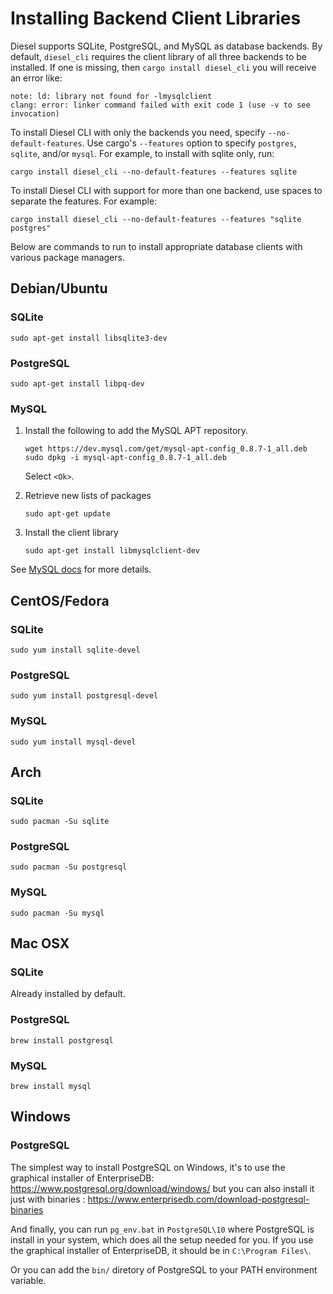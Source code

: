 # Installing Backend Client Libraries

Diesel supports SQLite, PostgreSQL, and MySQL as database backends.
By default, `diesel_cli`
requires the client library of all three backends to be installed.
If one is missing, then `cargo install diesel_cli` you will receive an error like:

```
note: ld: library not found for -lmysqlclient
clang: error: linker command failed with exit code 1 (use -v to see invocation)
```

To install Diesel CLI with only the backends you need,
specify `--no-default-features`.
Use cargo's `--features` option to specify `postgres`, `sqlite`, and/or `mysql`.
For example, to install with sqlite only, run:

```
cargo install diesel_cli --no-default-features --features sqlite
```

To install Diesel CLI with support for more than one backend,
use spaces to separate the features.
For example:

```
cargo install diesel_cli --no-default-features --features "sqlite postgres"
```

Below are commands to run
to install appropriate database clients
with various package managers.

## Debian/Ubuntu

### SQLite

`sudo apt-get install libsqlite3-dev`

### PostgreSQL

`sudo apt-get install libpq-dev`

### MySQL

1. Install the following to add the MySQL APT repository. 

    ```
    wget https://dev.mysql.com/get/mysql-apt-config_0.8.7-1_all.deb
    sudo dpkg -i mysql-apt-config_0.8.7-1_all.deb
    ```

    Select `<Ok>`.

2. Retrieve new lists of packages

    ```
    sudo apt-get update
    ```

3. Install the client library

    ```
    sudo apt-get install libmysqlclient-dev
    ```

See [MySQL docs](https://dev.mysql.com/doc/mysql-apt-repo-quick-guide/en/) for more details.

## CentOS/Fedora
### SQLite

`sudo yum install sqlite-devel`

### PostgreSQL

`sudo yum install postgresql-devel`

### MySQL

`sudo yum install mysql-devel`

## Arch
### SQLite

`sudo pacman -Su sqlite`

### PostgreSQL

`sudo pacman -Su postgresql`

### MySQL

`sudo pacman -Su mysql`

## Mac OSX 
### SQLite
Already installed by default.
### PostgreSQL

`brew install postgresql`

### MySQL

`brew install mysql`

## Windows

### PostgreSQL

The simplest way to install PostgreSQL on Windows, it's to use the graphical installer of EnterpriseDB: https://www.postgresql.org/download/windows/ but you can also install it just with binaries : https://www.enterprisedb.com/download-postgresql-binaries 

And finally, you can run `pg_env.bat` in `PostgreSQL\10` where PostgreSQL is install in your system, which does all the setup needed for you. If you use the graphical installer of EnterpriseDB, it should be in `C:\Program Files\`.

Or you can add the `bin/` diretory of PostgreSQL to your PATH environment variable.

